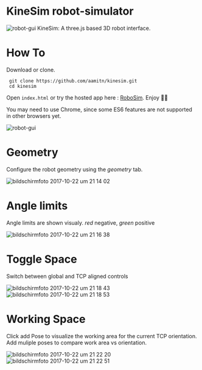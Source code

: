 # KineSim robot-simulator
![robot-gui](https://m.media-amazon.com/images/I/514Az8t9d2L.png)
KineSim: A three.js based 3D robot interface. 

# How To
Download or clone.
```
 git clone https://github.com/aamitn/kinesim.git   
 cd kinesim
```
Open `index.html` or try the hosted app here : [RoboSim](https://aamitn.github.io/kinesim/).
Enjoy 🤖😀 

You may need to use Chrome, since some ES6 features are not supported in other browsers yet.


![robot-gui](https://user-images.githubusercontent.com/3062564/31865318-7d97605e-b76d-11e7-8ab4-7c2a9e17be3d.png)

# Geometry
Configure the robot geometry using the *geometry* tab.

![bildschirmfoto 2017-10-22 um 21 14 02](https://user-images.githubusercontent.com/3062564/31865347-f8010804-b76d-11e7-8452-e003677da2c7.png)

# Angle limits
Angle limits are shown visualy. *red* negative, *green* positive

![bildschirmfoto 2017-10-22 um 21 16 38](https://user-images.githubusercontent.com/3062564/31865367-56242556-b76e-11e7-8fe4-36e69f55b920.png)

# Toggle Space
Switch between global and TCP aligned controls

![bildschirmfoto 2017-10-22 um 21 18 43](https://user-images.githubusercontent.com/3062564/31865385-a52db932-b76e-11e7-8408-797bd0959bab.png)
![bildschirmfoto 2017-10-22 um 21 18 53](https://user-images.githubusercontent.com/3062564/31865386-a54e6218-b76e-11e7-8250-1c183d723121.png)

# Working Space
Click add Pose to visualize the working area for the current TCP orientation. Add muliple poses to compare work area vs orientation.

![bildschirmfoto 2017-10-22 um 21 22 20](https://user-images.githubusercontent.com/3062564/31865429-3429e0c0-b76f-11e7-8ed3-f40d0fca6aaa.png)
![bildschirmfoto 2017-10-22 um 21 22 51](https://user-images.githubusercontent.com/3062564/31865591-71863d9a-b771-11e7-9d5d-9f010903c221.png)

